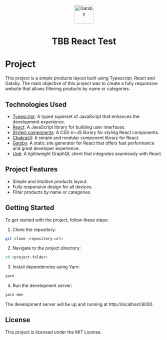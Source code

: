 <p align="center">
  <a href="https://www.gatsbyjs.com/?utm_source=starter&utm_medium=readme&utm_campaign=minimal-starter-ts">
    <img alt="Gatsby" src="https://www.gatsbyjs.com/Gatsby-Monogram.svg" width="60" />
  </a>
</p>
<h1 align="center">
  TBB React Test
</h1>

# Project

This project is a simple products layout built using Typescript, React and Gatsby. The main objective of this project was to create a fully responsive website that allows filtering products by name or categories.

## Technologies Used

- [Typescript](https://www.typescriptlang.org/): A typed superset of JavaScript that enhances the development experience.
- [React](https://reactjs.org/): A JavaScript library for building user interfaces.
- [Styled-components](https://styled-components.com/): A CSS-in-JS library for styling React components.
- [ChakraUI](https://chakra-ui.com/): A simple and modular component library for React.
- [Gatsby](https://www.gatsbyjs.com/): A static site generator for React that offers fast performance and great developer experience.
- [Urql](https://formidable.com/open-source/urql/): A lightweight GraphQL client that integrates seamlessly with React.

## Project Features

- Simple and intuitive products layout.
- Fully responsive design for all devices.
- Filter products by name or categories.

## Getting Started

To get started with the project, follow these steps:

1. Clone the repository:

```bash
git clone <repository-url>
```

2. Navigate to the project directory:

```bash
cd <project-folder>
```

3. Install dependencies using Yarn:

```bash
yarn
```

4. Run the development server:

```bash
yarn dev
```

The development server will be up and running at http://localhost:8000.

## License

This project is licensed under the MIT License.

